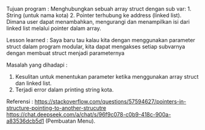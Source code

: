Tujuan program : 
Menghubungkan sebuah array struct dengan sub var: 1. String (untuk nama kota) 2. Pointer terhubung ke address (linked list). 
Dimana user dapat menambahkan, mengurangi dan menampilkan isi dari linked list melalui pointer dalam array.

Lesson learned :
Saya baru tau kalau kita dengan menggunakan parameter struct dalam program modular, kita dapat mengakses setiap subvarnya dengan membuat struct menjadi parameternya

Masalah yang dihadapi :
1. Kesulitan untuk menentukan parameter ketika menggunakan array struct dan linked list.
2. Terjadi error dalam printing string kota.

Referensi :
https://stackoverflow.com/questions/57594627/pointers-in-structure-pointing-to-another-strucutre
https://chat.deepseek.com/a/chat/s/96f9c078-c0b9-418c-900a-a83536dcb5d1 (Pembuatan Menu).
